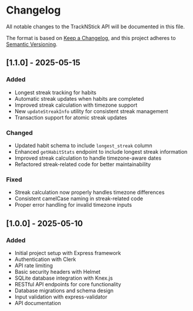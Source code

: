 # Changelog

All notable changes to the TrackNStick API will be documented in this file.

The format is based on [Keep a Changelog](https://keepachangelog.com/en/1.0.0/),
and this project adheres to [Semantic Versioning](https://semver.org/spec/v2.0.0.html).

## [1.1.0] - 2025-05-15

### Added

- Longest streak tracking for habits
- Automatic streak updates when habits are completed
- Improved streak calculation with timezone support
- New `updateStreakInfo` utility for consistent streak management
- Transaction support for atomic streak updates

### Changed

- Updated habit schema to include `longest_streak` column
- Enhanced `getHabitStats` endpoint to include longest streak information
- Improved streak calculation to handle timezone-aware dates
- Refactored streak-related code for better maintainability

### Fixed

- Streak calculation now properly handles timezone differences
- Consistent camelCase naming in streak-related code
- Proper error handling for invalid timezone inputs

## [1.0.0] - 2025-05-10

### Added

- Initial project setup with Express framework
- Authentication with Clerk
- API rate limiting
- Basic security headers with Helmet
- SQLite database integration with Knex.js
- RESTful API endpoints for core functionality
- Database migrations and schema design
- Input validation with express-validator
- API documentation
